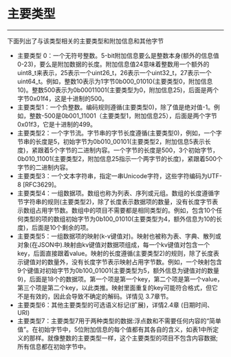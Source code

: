 # 主要类型

---

下面列出了与该类型相关的主要类型和附加信息和其他字节

* 主要类型 0：一个无符号整数。5-bit附加信息要么是整数本身\(额外的信息值0-23\)，要么是附加数据的长度。附加信息值24意味着整数用一个额外的uint8\_t来表示，25表示一个uint26\_t，26表示一个uint32\_t，27表示一个uint64\_t。例如，整数10表示为1字节0b000\_01010\(主要类型0，附加信息10\)。整数500表示为0b00011001\(主要类型为0，附加信息25\)，后面是两个字节0x01f4，这是十进制的500。
* 主要类型1：一个负整数。编码规则遵循\(主要类型0\)，除了值是绝对值-1。例如，整数-500是0b001\_11001（主要类型1，附加信息25），后面是两个字节0x01f3，它是十进制的499。
* 主要类型2：一个字节流。字节串的字节长度遵循\(主要类型0\)，例如，一个字节串的长度是5，初始字节为0b010\_00101\(主要类型2，附加信息5表示长度\)，紧跟着5个字节的二进制内容。一个字节的长度是500，3个初始字节，0b010\_11001\(主要类型2，附加信息25指示一个两字节的长度\)，紧跟着500个字节的二进制内容。
* 主要类型3：一个文本字符串，指定一串Unicode字符，这些字符编码为UTF-8 \[RFC3629\]。
* 主要类型4：一组数据项。数组也称为列表、序列或元组。数组的长度遵循字节字符串的规则\(主要类型2\)，除了长度表示数据项的数量，没有长度字节表示数组占用字节数。数组中的项目不需要都是相同类型的。例如，包含10个任何类型的项的数组初始字节为0b100\_01010\(主要类型为4，额外信息为10的长度\)，后面是10个剩余的项。
* 主要类型5：一组数据项的映射\(k-v键值对\)。映射也被称为表、字典、散列或对象\(在JSON中\).映射由kv键值对数据项组成，每一个kv键值对包含一个key，后面直接跟着value。映射的长度遵循\(主要类型2\)的规则，除了长度表示键值对的数量外，没有长度字节表示映射占用字节数。例如，一个映射包含9个键值对初始字节为0b100\_01001\(主要类型为5，额外信息为键值对的数量9\)，后面是18个的数据项。第一个项是第一个key，第二个项是第一个value，第三个项是第二个key，以此类推。映射里面重复的key可能符合格式，但它不是有效的，因此会导致不确定的解码。详情见 3.7章节。
* 主要类型6：其他主要类型的可选语义标记\(扩展\)，详情2.4章 \(日期时间、URI\)
* 主要类型7：主要类型7用于两种类型的数据:浮点数和不需要任何内容的“简单值”。在初始字节中，5位附加信息的每个值都有其各自的含义，如表1中所定义的那样。就像整数的主要类型一样，这个主要类型的项目不包含内容数据;所有信息都在初始字节中。




